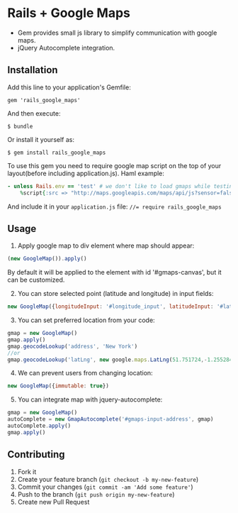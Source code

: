 # Rails + Google Maps

* Gem provides small js library to simplify communication with google maps.
* jQuery Autocomplete integration.


## Installation

Add this line to your application's Gemfile:

    gem 'rails_google_maps'

And then execute:

    $ bundle

Or install it yourself as:

    $ gem install rails_google_maps

To use this gem you need to require google map script on the top of your layout(before including application.js).
Haml example:
```ruby
- unless Rails.env == 'test' # we don't like to load gmaps while testing
    %script{:src => "http://maps.googleapis.com/maps/api/js?sensor=false", :type => "text/javascript"}
```

And include it in your ```application.js``` file:
```//= require rails_google_maps```


## Usage

1) Apply google map to div element where map should appear:
```js
(new GoogleMap()).apply()
```
By default it will be applied to the element with id '#gmaps-canvas', but it can be customized.

2) You can store selected point (latitude and longitude) in input fields:
```js
new GoogleMap({longitudeInput: '#longitude_input', latitudeInput: '#latitude_input'})
```

3) You can set preferred location from your code:
```js
gmap = new GoogleMap()
gmap.apply()
gmap.geocodeLookup('address', 'New York')
//or
gmap.geocodeLookup('latLng', new google.maps.LatLng(51.751724,-1.255284))
```

4) We can prevent users from changing location:
```js
new GoogleMap({immutable: true})
```

5) You can integrate map with jquery-autocomplete:
```js
gmap = new GoogleMap()
autoComplete = new GmapAutocomplete('#gmaps-input-address', gmap)
autoComplete.apply()
gmap.apply()
```
## Contributing

1. Fork it
2. Create your feature branch (`git checkout -b my-new-feature`)
3. Commit your changes (`git commit -am 'Add some feature'`)
4. Push to the branch (`git push origin my-new-feature`)
5. Create new Pull Request
